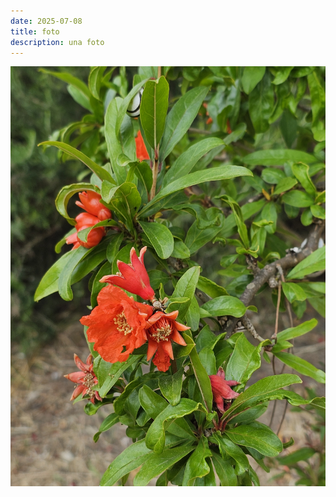 ```yaml
---
date: 2025-07-08
title: foto
description: una foto
---
```


![Image](../../../public/static/aa8d928567ce7994545b54b2cd8de562.jpg) 
